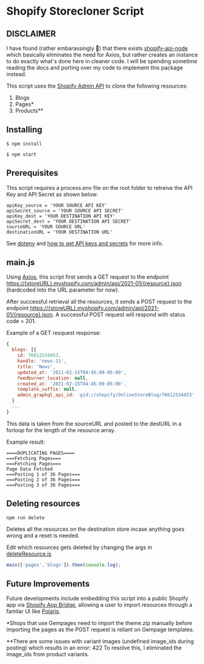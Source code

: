 # Shopify Storecloner Script
## DISCLAIMER
I have found (rather embarassingly 🤦) that there exists [shopify-api-node](https://www.npmjs.com/package/shopify-api-node) which basically eliminates the need for Axios, but rather creates an instance to do exactly what's done here in cleaner code. I will be spending sometime reading the docs and porting over my code to implement this package instead. 

This script uses the [Shopify Admin API](https://shopify.dev/docs/admin-api) to clone the following resources:

1) Blogs
2) Pages*
3) Products**

## Installing
```
$ npm install
```
```
$ npm start
```
## Prerequisites 
This script requires a process.env file on the root folder to retreive the API Key and API Secret as shown below:
```
apiKey_source = 'YOUR SOURCE API KEY'
apiSecret_source = 'YOUR SOURCE API SECRET'
apiKey_dest = 'YOUR DESTINATION API KEY'
apiSecret_dest = 'YOUR DESTINATION API SECRET'
sourceURL = 'YOUR SOURCE URL'
destinationURL = 'YOUR DESTINATION URL'
```
See [dotenv](https://www.npmjs.com/package/dotenv) and [how to get API keys and secrets](https://duplicate-shopify-app.herokuapp.com/credentials) for more info.


## main.js
Using [Axios](https://github.com/axios/axios), this script first sends a GET request to the endpoint [https://{storeURL}.myshopify.com/admin/api/2021-01/{resource}.json](https://{storeURL}.myshopify.com/admin/api/2021-01/{resource}.json) (hardcoded into the URL parameter for now).

After successful retrieval all the resources, it sends a POST request to the endpoint [https://{storeURL}.myshopify.com/admin/api/2021-01/{resource}.json](https://{storeURL}.myshopify.com/admin/api/2021-01/{resource}.json). A successful POST request will respond with status code = 201.


Example of a GET resquest response:
```javascript
{
  blogs: [{
    id: 76612534453,
    handle: 'news-11',
    title: 'News',
    updated_at: '2021-02-15T04:45:09-05:00',
    feedburner_location: null,
    created_at: '2021-02-15T04:45:09-05:00',
    template_suffix: null,
    admin_graphql_api_id: 'gid://shopify/OnlineStoreBlog/76612534453'
  }
  ...
}
```
This data is taken from the sourceURL and posted to the destURL in a forloop for the length of the resource array.

Example result:
```
====DUPLICATING PAGES====
===Fetching Pages===
===Fetching Pages===
Page Data Fetched
===Posting 1 of 36 Pages===
===Posting 2 of 36 Pages===
===Posting 3 of 36 Pages===
```

## Deleting resources
```
npm run delete
```
Deletes all the resources on the destination store incase anything goes wrong and a reset is needed. 

Edit which resources gets deleted by changing the args in [deleteResource.js](./utils/deleteScript/deleteResource.js)
```javascript
main(['pages','blogs']).then(console.log);
```
## Future Improvements
Future developments include embedding this script into a public Shopify app via [Shopify App Bridge](https://shopify.dev/tools/app-bridge), allowing a user to import resources through a familar UI like [Polaris](https://polaris.shopify.com/). 

*Shops that use Gempages need to import the theme.zip manually before importing the pages as the POST request is reliant on Gempage templates.

**There are some issues with variant images (undefined image_ids during posting) which results in an error: 422
To resolve this, I eliminated the image_ids from product variants. 
